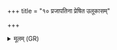 +++
title = "१० प्रजापतिना प्रेषित उलूकासम्"

+++
<details><summary>मूलम् (GR)</summary>

+++(PSK 20.9cd)+++प्रजापतिना प्रेषित  
उलूकासं पचामि ते ॥
</details>
